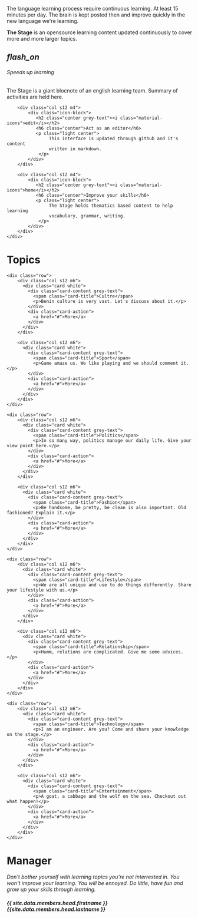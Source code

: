 <!--Import Google Icon Font-->
<link href="https://fonts.googleapis.com/icon?family=Material+Icons" rel="stylesheet">
<!--Import materialize.css-->
<link type="text/css" rel="stylesheet" href="css/materialize.min.css"  media="screen,projection"/>
<link type="text/css" rel="stylesheet" href="css/main.css"  media="screen,projection"/>

<!--Let browser know website is optimized for mobile-->
<meta name="viewport" content="width=device-width, initial-scale=1.0"/>


The language learning process require continuous learning. At least 15 minutes per day. 
The brain is kept posted then and improve quickly in the new language we're learning.

**The Stage** is an opensource learning content updated continuously to cover
more and more larger topics.

<div class="row">
    <div class="section">
        <div class="col s12 m4">
            <div class="icon-block">
               <h2 class="center grey-text"><i class="material-icons">flash_on</i></h2>
               <h6 class="center">Speeds up learning</h6>
               <p class="light center">
                    The Stage is a giant blocnote of an english learning team. 
                    Summary of activities are held here.
                </p>
            </div>
        </div>
        
        <div class="col s12 m4">
            <div class="icon-block">
               <h2 class="center grey-text"><i class="material-icons">edit</i></h2>
               <h6 class="center">Act as an editor</h6>
               <p class="light center">
                    This interface is updated through github and it's content
                    written in markdown.
                </p>
            </div>
        </div>
        
        <div class="col s12 m4">
            <div class="icon-block">
               <h2 class="center grey-text"><i class="material-icons">home</i></h2>
               <h6 class="center">Improve your skills</h6>
               <p class="light center">
                    The Stage holds thematics based content to help learning 
                    vocabulary, grammar, writing.
                </p>
            </div>
        </div>
    </div>
</div>
<div class="row"></div>
<div class="divider"></div>

<div class="section">
    <h1 class="center">Topics</h1>
    <div class="row"></div>
    <div class="row"></div>
    <div class="row"></div>
    
    <div class="row">
        <div class="col s12 m6">
          <div class="card white">
            <div class="card-content grey-text">
              <span class="card-title">Cultre</span>
              <p>Benin culture is very vast. Let's discuss about it.</p>
            </div>
            <div class="card-action">
              <a href="#">More</a>
            </div>
          </div>
        </div>
        
        <div class="col s12 m6">
          <div class="card white">
            <div class="card-content grey-text">
              <span class="card-title">Sport</span>
              <p>Game amaze us. We like playing and we should comment it.</p>
            </div>
            <div class="card-action">
              <a href="#">More</a>
            </div>
          </div>
        </div>
    </div>
    
    <div class="row">
        <div class="col s12 m6">
          <div class="card white">
            <div class="card-content grey-text">
              <span class="card-title">Politics</span>
              <p>In so many way, politics manage our daily life. Give your view point here.</p>
            </div>
            <div class="card-action">
              <a href="#">More</a>
            </div>
          </div>
        </div>
        
        <div class="col s12 m6">
          <div class="card white">
            <div class="card-content grey-text">
              <span class="card-title">Fashion</span>
              <p>Be handsome, be pretty, be clean is also important. Old fashioned? Explain it.</p>
            </div>
            <div class="card-action">
              <a href="#">More</a>
            </div>
          </div>
        </div>
    </div>
    
    <div class="row">
        <div class="col s12 m6">
          <div class="card white">
            <div class="card-content grey-text">
              <span class="card-title">Lifestyle</span>
              <p>We are all unique and use to do things differently. Share your lifestyle with us.</p>
            </div>
            <div class="card-action">
              <a href="#">More</a>
            </div>
          </div>
        </div>
        
        <div class="col s12 m6">
          <div class="card white">
            <div class="card-content grey-text">
              <span class="card-title">Relationship</span>
              <p>Humm, relations are complicated. Give me some advices.</p>
            </div>
            <div class="card-action">
              <a href="#">More</a>
            </div>
          </div>
        </div>
    </div>

    <div class="row">
        <div class="col s12 m6">
          <div class="card white">
            <div class="card-content grey-text">
              <span class="card-title">Technology</span>
              <p>I am an engineer. Are you? Come and share your knowledge on the stage.</p>
            </div>
            <div class="card-action">
              <a href="#">More</a>
            </div>
          </div>
        </div>
        
        <div class="col s12 m6">
          <div class="card white">
            <div class="card-content grey-text">
              <span class="card-title">Entertainment</span>
              <p>A goat, a cabbage and the wolf on the sea. Checkout out what happen!</p>
            </div>
            <div class="card-action">
              <a href="#">More</a>
            </div>
          </div>
        </div>
    </div>
</div>
<div class="row"></div>
<div class="section">
    <h1 class="center">Manager</h1>
    <div class="row"></div>
    <div class="row"></div>
    <div>
        <i class="flow-text amber-text quote">
            Don't bother yourself with learning topics you're not interrested in. 
            You won't improve your learning. You will be ennoyed.
        </i>
        <i class="flow-text amber-text">
            Do little, have fun and grow up your skills through learning.
        </i>
        <h5>{{ site.data.members.head.firstname }} {{site.data.members.head.lastname }}</h5>
    </div>
</div>

